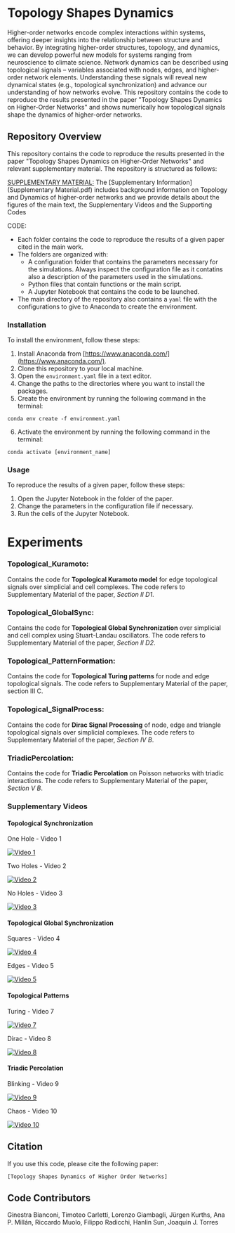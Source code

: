 # Topology Shapes Dynamics
Higher-order networks encode complex interactions within systems, offering deeper insights into the relationship between
structure and behavior. By integrating higher-order structures, topology, and dynamics, we can develop powerful new models 
for systems ranging from neuroscience to climate science. Network dynamics can be described using topological signals – variables 
associated with nodes, edges, and higher-order network elements. Understanding these signals will reveal new dynamical states
(e.g., topological synchronization) and advance our understanding of how networks evolve. This repository contains the code to
reproduce the results presented in the paper "Topology Shapes Dynamics on Higher-Order Networks" and shows numerically how
topological signals shape the dynamics of higher-order networks. 

## Repository Overview

This repository contains the code to reproduce the results presented in the paper "Topology Shapes Dynamics on Higher-Order Networks" and relevant supplementary material. 
The repository is structured as follows:

<u>SUPPLEMENTARY MATERIAL:</u>
The [Supplementary Information](Supplementary Material.pdf) includes background information on Topology and Dynamics of higher-order networks and we
provide details about the figures of the main text, the Supplementary Videos and the Supporting
Codes


CODE:
* Each folder contains the code to reproduce the results of a given paper cited in the main work.
* The folders are organized with:
    * A configuration folder that contains the parameters necessary for the simulations. Always inspect the configuration file as it contatins also a description of the parameters used in the simulations.
    * Python files that contain functions or the main script.
    * A Jupyter Notebook that contains the code to be launched.
* The main directory of the repository also contains a `yaml` file with the configurations to give to Anaconda to create the environment.

### Installation

To install the environment, follow these steps:

1. Install Anaconda from [https://www.anaconda.com/](https://www.anaconda.com/).
2. Clone this repository to your local machine.
3. Open the `environment.yaml` file in a text editor.
4. Change the paths to the directories where you want to install the packages.
5. Create the environment by running the following command in the terminal:

```
conda env create -f environment.yaml
```

6. Activate the environment by running the following command in the terminal:

```
conda activate [environment_name]
```

### Usage

To reproduce the results of a given paper, follow these steps:

1. Open the Jupyter Notebook in the folder of the paper.
2. Change the parameters in the configuration file if necessary.
3. Run the cells of the Jupyter Notebook.

# Experiments 

 ### Topological_Kuramoto:
 Contains the code for **Topological Kuramoto model** for edge topological signals over simplicial and cell complexes. The 
code refers to Supplementary Material of the paper, *Section II D1*.
 
 ### Topological_GlobalSync:
 Contains the code for **Topological Global Synchronization** over simplicial and cell complex using Stuart-Landau oscillators.
The code refers to Supplementary Material of the paper, *Section II D2*.

 ### Topological_PatternFormation:
 Contains the code for **Topological Turing patterns** for node and edge topological signals. The code refers to Supplementary
 Material of the paper, section III C.
 
 ### Topological_SignalProcess:
 Contains the code for **Dirac Signal Processing** of node, edge and triangle topological signals over simplicial complexes.
The code refers to Supplementary Material of the paper, *Section IV B*.
 ### TriadicPercolation:
 Contains the code for **Triadic Percolation** on Poisson networks with triadic interactions. The code refers to Supplementary
 Material of the paper, *Section V B*.

### Supplementary Videos


#### Topological Synchronization
One Hole - Video 1

[![Video 1](https://img.youtube.com/vi/JsVgUlLGjBA/0.jpg)](https://www.youtube.com/watch?v=JsVgUlLGjBA)

Two Holes - Video 2

[![Video 2](https://img.youtube.com/vi/U9BPaknoDjI/0.jpg)](https://www.youtube.com/watch?v=U9BPaknoDjI)

No Holes - Video 3

[![Video 3](https://img.youtube.com/vi/VdwB8Ad0YK0/0.jpg)](https://www.youtube.com/watch?v=VdwB8Ad0YK0)


#### Topological Global Synchronization

Squares - Video 4

[![Video 4](https://img.youtube.com/vi/ovvEvuMcACQ/0.jpg)](https://www.youtube.com/watch?v=ovvEvuMcACQ)

Edges - Video 5

[![Video 5](https://img.youtube.com/vi/GS5nNGhMP7M/0.jpg)](https://www.youtube.com/watch?v=GS5nNGhMP7M)


#### Topological Patterns

Turing - Video 7

[![Video 7](https://img.youtube.com/vi/YlXS0S9Mhlg/0.jpg)](https://www.youtube.com/watch?v=YlXS0S9Mhlg)

Dirac - Video 8

[![Video 8](https://img.youtube.com/vi/NdAtzNtaHJ4/0.jpg)](https://www.youtube.com/watch?v=NdAtzNtaHJ4)


#### Triadic Percolation

Blinking - Video 9

[![Video 9](https://img.youtube.com/vi/--SoKcyrPfI/0.jpg)](https://www.youtube.com/watch?v=--SoKcyrPfI)

Chaos - Video 10

[![Video 10](https://img.youtube.com/vi/fWg0BG8Dtks/0.jpg)](https://www.youtube.com/watch?v=fWg0BG8Dtks)

## Citation
If you use this code, please cite the following paper:

```
[Topology Shapes Dynamics of Higher Order Networks]
```

## Code Contributors
Ginestra Bianconi, Timoteo Carletti, Lorenzo Giambagli, Jürgen Kurths, Ana P. Millán, Riccardo Muolo, Filippo Radicchi, Hanlin Sun, Joaquìn J. Torres

